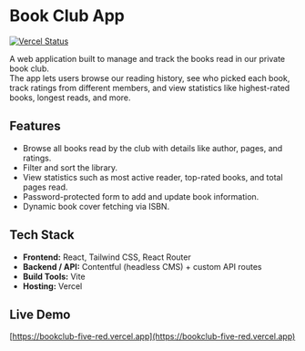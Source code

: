# Book Club App
[![Vercel Status](https://img.shields.io/github/deployments/emorlin/bookclub/production?label=vercel&logo=vercel)](https://bookclub-five-red.vercel.app)



A web application built to manage and track the books read in our private book club.  
The app lets users browse our reading history, see who picked each book, track ratings from different members, and view statistics like highest-rated books, longest reads, and more.

## Features
- Browse all books read by the club with details like author, pages, and ratings.  
- Filter and sort the library.  
- View statistics such as most active reader, top-rated books, and total pages read.  
- Password-protected form to add and update book information.  
- Dynamic book cover fetching via ISBN.

## Tech Stack
- **Frontend:** React, Tailwind CSS, React Router  
- **Backend / API:** Contentful (headless CMS) + custom API routes  
- **Build Tools:** Vite  
- **Hosting:** Vercel

## Live Demo
[https://bookclub-five-red.vercel.app](https://bookclub-five-red.vercel.app)
